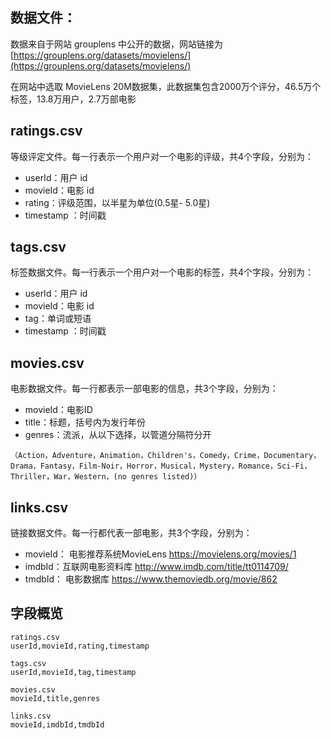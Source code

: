 ## 数据文件：

数据来自于网站 grouplens 中公开的数据，网站链接为 [https://grouplens.org/datasets/movielens/](https://grouplens.org/datasets/movielens/)

在网站中选取 MovieLens 20M数据集，此数据集包含2000万个评分，46.5万个标签，13.8万用户，2.7万部电影


## ratings.csv

等级评定文件。每一行表示一个用户对一个电影的评级，共4个字段，分别为：

- userId：用户 id 
- movieId：电影 id
- rating：评级范围，以半星为单位(0.5星- 5.0星)
- timestamp ：时间戳


## tags.csv

标签数据文件。每一行表示一个用户对一个电影的标签，共4个字段，分别为：

- userId：用户 id 
- movieId：电影 id
- tag：单词或短语
- timestamp ：时间戳

## movies.csv

电影数据文件。每一行都表示一部电影的信息，共3个字段，分别为：

- movieId：电影ID
- title：标题，括号内为发行年份
- genres：流派，从以下选择，以管道分隔符分开

`（Action，Adventure，Animation，Children's，Comedy，Crime，Documentary，Drama，Fantasy，Film-Noir，Horror，Musical，Mystery，Romance，Sci-Fi，Thriller，War，Western，(no genres listed)）`


## links.csv

链接数据文件。每一行都代表一部电影，共3个字段，分别为：

- movieId： 电影推荐系统MovieLens  https://movielens.org/movies/1
- imdbId：互联网电影资料库  http://www.imdb.com/title/tt0114709/
- tmdbId： 电影数据库  https://www.themoviedb.org/movie/862


## 字段概览

```
ratings.csv
userId,movieId,rating,timestamp

tags.csv
userId,movieId,tag,timestamp

movies.csv
movieId,title,genres

links.csv
movieId,imdbId,tmdbId
```